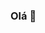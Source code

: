 ### Olá 👋

<!--
**guzenio1/guzenio1** é um repositório ✨ _special_ ✨ porque seu `README.md` (este arquivo) aparece no seu perfil do GitHub.

Aqui estão algumas ideias para você começar:

- 🔭 Atualmente estou trabalhando em nada apenas estudando
- 🌱 Atualmente estou aprendendo como mexer no github
- 👯 Estou procurando colaborar em ajudar em empresas de programação
- 🤔 Estou procurando ajuda com empregos
- 💬 Pergunte-me sobre programação
- 📫 Como chegar até mim: gmail 
- 😄 Pronomes: ELE/DELE
- ⚡ Curiosidade: como virar programador bom
- 📲 gmail: GUSTAVO HENRIQUE CORDEIRO DE LIMA
- 🖤 cor favorita: preto
- 💭 sonhos: se tornar um otimo programador 
